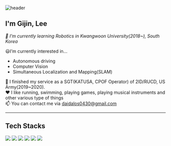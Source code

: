 ![header](https://capsule-render.vercel.app/api?type=rect&color=0:833ab4,50:fd1d1d,100:fcb045&height=300&section=header&text=Greetings!&fontSize=90&fontColor=f7f5f5)

## **I'm Gijin, Lee**

_🤖 I’m currently learning Robotics in Kwangwoon University(2018~), South Korea_

😃I’m currently interested in...
- Autonomous driving
- Computer Vision
- Simultaneous Localization and Mapping(SLAM)

🔫 I finished my service as a SGT(KATUSA, CPOF Operator) of 2ID/RUCD, US Army(2019~2020).  
❤️ I like running, swimming, playing games, playing musical instruments and other various type of things  
📫 You can contact me via daidalos0430@gmail.com

-----------------------------------------------------------------------------------------------------------------------------

## **Tech Stacks**

<img src="https://img.shields.io/badge/C-A8B9CC?style=flat-square&logo=C&logoColor=white"/></a>
<img src="https://img.shields.io/badge/C++-00599C?style=flat-square&logo=C%2B%2B&logoColor=white"/></a>
<img src="https://img.shields.io/badge/Python-3766AB?style=flat-square&logo=Python&logoColor=white"/></a>
<img src="https://img.shields.io/badge/OpenCV-5C3EE8?style=flat-square&logo=OpenCV&logoColor=white"/></a>
<img src="https://img.shields.io/badge/PyTorch-EE4C2C?style=flat-square&logo=PyTorch&logoColor=white"/></a>
<img src="https://img.shields.io/badge/Java-007396?style=flat-square&logo=Java&logoColor=white"/></a>

<!---
Daidalos99/Daidalos99 is a ✨ special ✨ repository because its `README.md` (this file) appears on your GitHub profile.
You can click the Preview link to take a look at your changes.
--->
